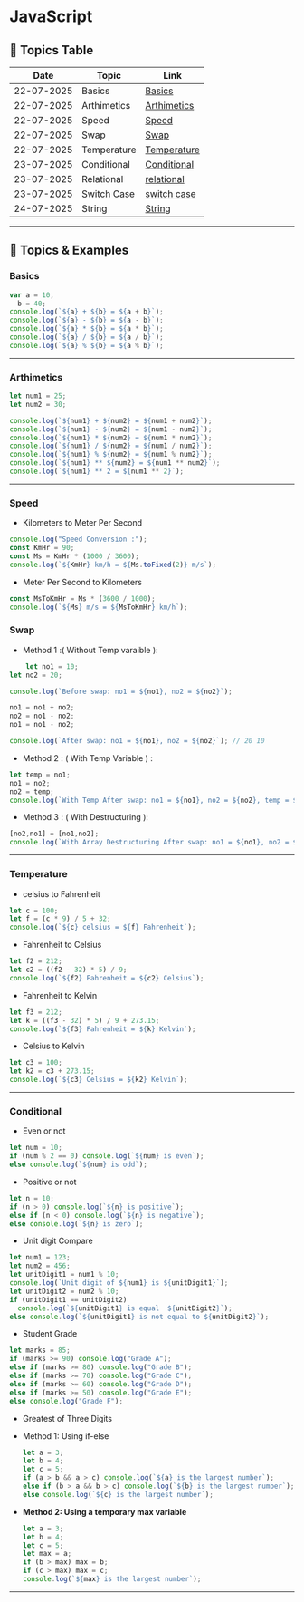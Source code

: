 # JavaScript 


## 📅 Topics Table

| Date       | Topic                        | Link                          |
|------------|------------------------------|-------------------------------|
| 22-07-2025 | Basics                       | [Basics](#basics)             |
| 22-07-2025 | Arthimetics                  | [Arthimetics](#arthimetics)   |
| 22-07-2025 | Speed                        | [Speed](#speed)               |
| 22-07-2025 | Swap                         | [Swap](#swap)                 |
| 22-07-2025 | Temperature                  | [Temperature](#temperature)   |
| 23-07-2025 | Conditional                  | [Conditional](#conditional)   |
| 23-07-2025 | Relational                   | [relational](#relational)     | 
| 23-07-2025 | Switch Case                  | [switch case](#switchCase)    |
| 24-07-2025 | String                       | [String](#string)             |

---

## 📘 Topics & Examples

### Basics
```js
var a = 10,
  b = 40;
console.log(`${a} + ${b} = ${a + b}`);
console.log(`${a} - ${b} = ${a - b}`);
console.log(`${a} * ${b} = ${a * b}`);
console.log(`${a} / ${b} = ${a / b}`);
console.log(`${a} % ${b} = ${a % b}`);
```
---
### Arthimetics

```js
let num1 = 25;
let num2 = 30;

console.log(`${num1} + ${num2} = ${num1 + num2}`);
console.log(`${num1} - ${num2} = ${num1 - num2}`);
console.log(`${num1} * ${num2} = ${num1 * num2}`);
console.log(`${num1} / ${num2} = ${num1 / num2}`);
console.log(`${num1} % ${num2} = ${num1 % num2}`);
console.log(`${num1} ** ${num2} = ${num1 ** num2}`);
console.log(`${num1} ** 2 = ${num1 ** 2}`);
```
---
### Speed
  - Kilometers to Meter Per Second
```js
console.log("Speed Conversion :");
const KmHr = 90;
const Ms = KmHr * (1000 / 3600);
console.log(`${KmHr} km/h = ${Ms.toFixed(2)} m/s`);
```
 - Meter Per Second to Kilometers
```js
const MsToKmHr = Ms * (3600 / 1000);
console.log(`${Ms} m/s = ${MsToKmHr} km/h`);

```
### Swap
 - Method 1 :( Without Temp varaible ): 
```js
    let no1 = 10;
let no2 = 20;

console.log(`Before swap: no1 = ${no1}, no2 = ${no2}`);

no1 = no1 + no2;
no2 = no1 - no2;
no1 = no1 - no2;

console.log(`After swap: no1 = ${no1}, no2 = ${no2}`); // 20 10
```
  - Method 2 : ( With Temp Variable ) :
```js 
let temp = no1;
no1 = no2;
no2 = temp;
console.log(`With Temp After swap: no1 = ${no1}, no2 = ${no2}, temp = ${temp}`);
```
  - Method 3 : ( With Destructuring ):
```js
[no2,no1] = [no1,no2];
console.log(`With Array Destructuring After swap: no1 = ${no1}, no2 = ${no2}`);
```
---
### Temperature
 - celsius to Fahrenheit
```js
let c = 100;
let f = (c * 9) / 5 + 32;
console.log(`${c} celsius = ${f} Fahrenheit`);
```
 -  Fahrenheit to Celsius
```js
let f2 = 212;
let c2 = ((f2 - 32) * 5) / 9;
console.log(`${f2} Fahrenheit = ${c2} Celsius`);
```
 - Fahrenheit to Kelvin
```js 
let f3 = 212;
let k = ((f3 - 32) * 5) / 9 + 273.15;
console.log(`${f3} Fahrenheit = ${k} Kelvin`);
```
 - Celsius to Kelvin
```js 
let c3 = 100;
let k2 = c3 + 273.15;
console.log(`${c3} Celsius = ${k2} Kelvin`);
```
---

### Conditional 
 - Even or not
```js 
let num = 10;
if (num % 2 == 0) console.log(`${num} is even`);
else console.log(`${num} is odd`);
```
 - Positive or not
```js 
let n = 10;
if (n > 0) console.log(`${n} is positive`);
else if (n < 0) console.log(`${n} is negative`);
else console.log(`${n} is zero`);
```
 - Unit digit Compare
```js 
let num1 = 123;
let num2 = 456;
let unitDigit1 = num1 % 10;
console.log(`Unit digit of ${num1} is ${unitDigit1}`);
let unitDigit2 = num2 % 10;
if (unitDigit1 == unitDigit2)
  console.log(`${unitDigit1} is equal  ${unitDigit2}`);
else console.log(`${unitDigit1} is not equal to ${unitDigit2}`);
```
 - Student Grade
```js
let marks = 85;
if (marks >= 90) console.log("Grade A");
else if (marks >= 80) console.log("Grade B");
else if (marks >= 70) console.log("Grade C");
else if (marks >= 60) console.log("Grade D");
else if (marks >= 50) console.log("Grade E");
else console.log("Grade F");
```
-  Greatest of Three Digits
  - Method 1: Using if-else
    ```js
    let a = 3;
    let b = 4;
    let c = 5;
    if (a > b && a > c) console.log(`${a} is the largest number`);
    else if (b > a && b > c) console.log(`${b} is the largest number`);
    else console.log(`${c} is the largest number`);
    ```

  - **Method 2: Using a temporary max variable**
    ```js
    let a = 3;
    let b = 4;
    let c = 5;
    let max = a;
    if (b > max) max = b;
    if (c > max) max = c;
    console.log(`${max} is the largest number`);
    ```
---
